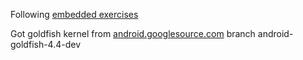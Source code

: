 Following [embedded exercises]()

Got goldfish kernel from [android.googlesource.com](https://android.googlesource.com/kernel/goldfish) branch android-goldfish-4.4-dev
